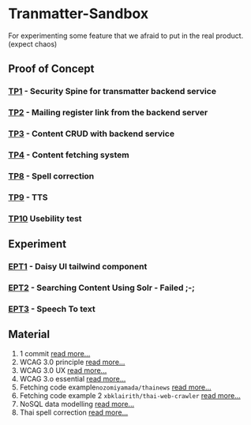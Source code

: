 # Tranmatter-Sandbox
For experimenting some feature that we afraid to put in the real product. (expect chaos)

## Proof of Concept

### [TP1](https://github.com/Transmatter/Transmatter-security-demo) - Security Spine for transmatter backend service
### [TP2](https://github.com/Transmatter/Transmatter-Mailing-Link) - Mailing register link from the backend server
### [TP3](https://github.com/Transmatter/Transmatter_Content_POC) - Content CRUD with backend service
### [TP4](https://github.com/Transmatter/Transmatter_fetching_data) - Content fetching system
### [TP8](https://colab.research.google.com/drive/1sfkzANO6oE7NwYcT-NE96X8KMlsqFQo8?usp=sharing) - Spell correction 
### [TP9](https://translate.google.com/translate_tts?ie=UTF-8&q=%E0%B8%AA%E0%B8%A7%E0%B8%B1%E0%B8%AA%E0%B8%94%E0%B8%B5&tl=th-TH&client=tw-ob) - TTS
### [TP10](https://docs.google.com/document/d/1-mbIS01O564a8lj-tc6_A3BogYFd8_hD_qAQifruz_s/edit?usp=sharing) Usebility test

## Experiment
### [EPT1](https://github.com/Transmatter/Transmatter-experiment-daisyUI) - Daisy UI tailwind component
### [EPT2](https://github.com/Transmatter/Transmatter_Content_Elastic_Search) - Searching Content Using Solr - Failed ;-;
### [EPT3](https://github.com/Transmatter/Transmatter_experiment_text_to_speech) - Speech To text

## Material
  1. 1 commit [read more...](https://cmu.to/kkrC3)
  2. WCAG 3.0 principle [read more...](https://www.w3.org/TR/wcag-3.0/)
  3. WCAG 3.0 UX [read more...](https://uxdesign.cc/wcag-3-0-what-you-need-to-know-about-the-future-of-accessibility-standards-2e1f6374f2c7)
  4. WCAG 3.o essential [read more...](https://www.accessi.org/blog/wcag-3-0-what-to-expect/)
  5. Fetching code example`nozomiyamada/thainews` [read more...](https://github.com/nozomiyamada/thainews)
  6. Fetching code example 2 `xbklairith/thai-web-crawler` [read more...](https://github.com/xbklairith/thai-web-crawler)
  7. NoSQL data modelling [read more...](https://medium.com/skilllane/mongo-db-%E0%B8%AD%E0%B8%A2%E0%B9%88%E0%B8%B2%E0%B8%87%E0%B9%82%E0%B8%9B%E0%B8%A3-%E0%B8%95%E0%B8%AD%E0%B8%99-data-model-design-458b2478c1e9)
  8. Thai spell correction [read more...](https://dogterbox.medium.com/%E0%B8%A5%E0%B8%AD%E0%B8%87%E0%B8%97%E0%B8%B3-word-spelling-correction-%E0%B8%94%E0%B9%89%E0%B8%A7%E0%B8%A2-char2vec-6167430492bc)
